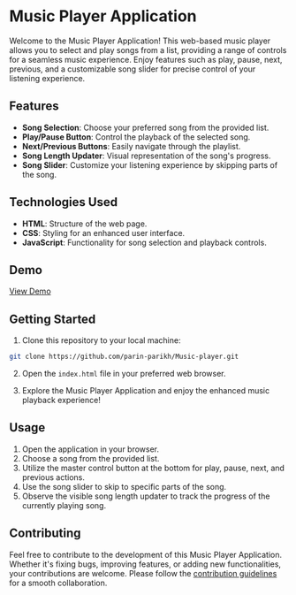 # Music Player Application

Welcome to the Music Player Application! This web-based music player allows you to select and play songs from a list, providing a range of controls for a seamless music experience. Enjoy features such as play, pause, next, previous, and a customizable song slider for precise control of your listening experience.

## Features

- **Song Selection**: Choose your preferred song from the provided list.
- **Play/Pause Button**: Control the playback of the selected song.
- **Next/Previous Buttons**: Easily navigate through the playlist.
- **Song Length Updater**: Visual representation of the song's progress.
- **Song Slider**: Customize your listening experience by skipping parts of the song.

## Technologies Used

- **HTML**: Structure of the web page.
- **CSS**: Styling for an enhanced user interface.
- **JavaScript**: Functionality for song selection and playback controls.

## Demo

[View Demo](https://parin-parikh.github.io/Music-player/) 


## Getting Started

1. Clone this repository to your local machine:

```bash
git clone https://github.com/parin-parikh/Music-player.git
```

2. Open the `index.html` file in your preferred web browser.

3. Explore the Music Player Application and enjoy the enhanced music playback experience!

## Usage

1. Open the application in your browser.
2. Choose a song from the provided list.
3. Utilize the master control button at the bottom for play, pause, next, and previous actions.
4. Use the song slider to skip to specific parts of the song.
5. Observe the visible song length updater to track the progress of the currently playing song.

## Contributing

Feel free to contribute to the development of this Music Player Application. Whether it's fixing bugs, improving features, or adding new functionalities, your contributions are welcome. Please follow the [contribution guidelines](CONTRIBUTING.md) for a smooth collaboration.
